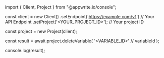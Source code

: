 import { Client, Project } from "@appwrite.io/console";

const client = new Client()
    .setEndpoint('https://example.com/v1') // Your API Endpoint
    .setProject('<YOUR_PROJECT_ID>'); // Your project ID

const project = new Project(client);

const result = await project.deleteVariable(
    '<VARIABLE_ID>' // variableId
);

console.log(result);
